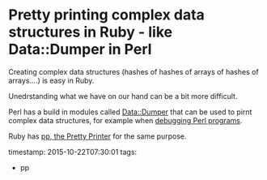 # Pretty printing complex data structures in Ruby - like Data::Dumper in Perl

Creating complex data structures (hashes of hashes of arrays of hashes of arrays....) is easy in Ruby.

Unedrstanding what we have on our hand can be a bit more difficult.

Perl has a build in modules called [Data::Dumper](https://metacpan.org/pod/Data::Dumper)
that can be used to pirnt complex data structures, for example when
[debugging Perl programs](https://perlmaven.com/debugging-perl-scripts).

Ruby has [pp, the Pretty Printer](http://ruby-doc.org/stdlib-2.0.0/libdoc/pp/rdoc/PP.html) for the same purpose.


timestamp: 2015-10-22T07:30:01
tags:
  - pp

